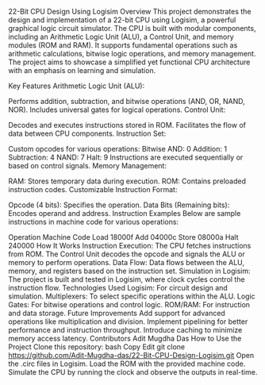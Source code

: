 22-Bit CPU Design Using Logisim
Overview
This project demonstrates the design and implementation of a 22-bit CPU using Logisim, a powerful graphical logic circuit simulator. The CPU is built with modular components, including an Arithmetic Logic Unit (ALU), a Control Unit, and memory modules (ROM and RAM). It supports fundamental operations such as arithmetic calculations, bitwise logic operations, and memory management. The project aims to showcase a simplified yet functional CPU architecture with an emphasis on learning and simulation.

Key Features
Arithmetic Logic Unit (ALU):

Performs addition, subtraction, and bitwise operations (AND, OR, NAND, NOR).
Includes universal gates for logical operations.
Control Unit:

Decodes and executes instructions stored in ROM.
Facilitates the flow of data between CPU components.
Instruction Set:

Custom opcodes for various operations:
Bitwise AND: 0
Addition: 1
Subtraction: 4
NAND: 7
Halt: 9
Instructions are executed sequentially or based on control signals.
Memory Management:

RAM: Stores temporary data during execution.
ROM: Contains preloaded instruction codes.
Customizable Instruction Format:

Opcode (4 bits): Specifies the operation.
Data Bits (Remaining bits): Encodes operand and address.
Instruction Examples
Below are sample instructions in machine code for various operations:

Operation	Machine Code
Load	18000f
Add	04000c
Store	08000a
Halt	240000
How It Works
Instruction Execution:
The CPU fetches instructions from ROM.
The Control Unit decodes the opcode and signals the ALU or memory to perform operations.
Data Flow:
Data flows between the ALU, memory, and registers based on the instruction set.
Simulation in Logisim:
The project is built and tested in Logisim, where clock cycles control the instruction flow.
Technologies Used
Logisim: For circuit design and simulation.
Multiplexers: To select specific operations within the ALU.
Logic Gates: For bitwise operations and control logic.
ROM/RAM: For instruction and data storage.
Future Improvements
Add support for advanced operations like multiplication and division.
Implement pipelining for better performance and instruction throughput.
Introduce caching to minimize memory access latency.
Contributors
Adit Mugdha Das
How to Use the Project
Clone this repository:
bash
Copy
Edit
git clone https://github.com/Adit-Mugdha-das/22-Bit-CPU-Design-Logisim.git
Open the .circ files in Logisim.
Load the ROM with the provided machine code.
Simulate the CPU by running the clock and observe the outputs in real-time.
